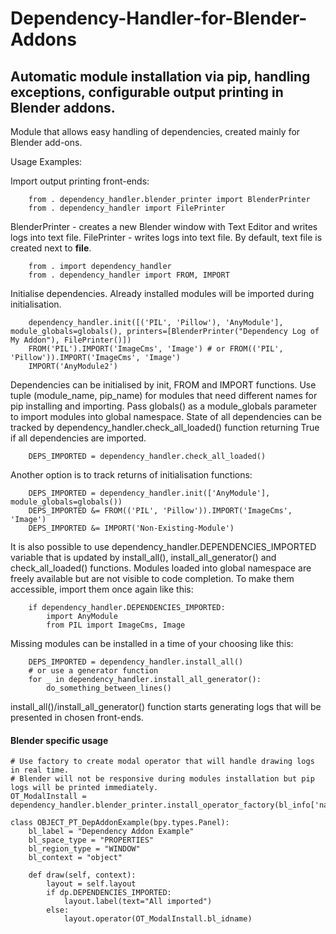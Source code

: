 # Dependency-Handler-for-Blender-Addons
## Automatic module installation via pip, handling exceptions, configurable output printing in Blender addons.

Module that allows easy handling of dependencies, created mainly for Blender add-ons.

Usage Examples:

Import output printing front-ends:
```
    from . dependency_handler.blender_printer import BlenderPrinter
    from . dependency_handler import FilePrinter
```
BlenderPrinter - creates a new Blender window with Text Editor and writes logs into text file.
FilePrinter - writes logs into text file. By default, text file is created next to __file__.
```
    from . import dependency_handler
    from . dependency_handler import FROM, IMPORT
```
Initialise dependencies. Already installed modules will be imported during initialisation.
```
    dependency_handler.init([('PIL', 'Pillow'), 'AnyModule'], module_globals=globals(), printers=[BlenderPrinter("Dependency Log of My Addon"), FilePrinter()])
    FROM('PIL').IMPORT('ImageCms', 'Image') # or FROM(('PIL', 'Pillow')).IMPORT('ImageCms', 'Image')
    IMPORT('AnyModule2')
```
Dependencies can be initialised by init, FROM and IMPORT functions. Use tuple (module_name, pip_name) for modules that need different names for pip installing and importing.
Pass globals() as a module_globals parameter to import modules into global namespace.
State of all dependencies can be tracked by dependency_handler.check_all_loaded() function returning True if all dependencies are imported.
```    
    DEPS_IMPORTED = dependency_handler.check_all_loaded()
```
Another option is to track returns of initialisation functions:
```
    DEPS_IMPORTED = dependency_handler.init(['AnyModule'], module_globals=globals())
    DEPS_IMPORTED &= FROM(('PIL', 'Pillow')).IMPORT('ImageCms', 'Image')
    DEPS_IMPORTED &= IMPORT('Non-Existing-Module')
```
It is also possible to use dependency_handler.DEPENDENCIES_IMPORTED variable that is updated by install_all(), install_all_generator() and check_all_loaded() functions.
Modules loaded into global namespace are freely available but are not visible to code completion.
To make them accessible, import them once again like this:
```
    if dependency_handler.DEPENDENCIES_IMPORTED:
        import AnyModule
        from PIL import ImageCms, Image
```
Missing modules can be installed in a time of your choosing like this:
```
    DEPS_IMPORTED = dependency_handler.install_all()
    # or use a generator function
    for _ in dependency_handler.install_all_generator():
        do_something_between_lines()
```
install_all()/install_all_generator() function starts generating logs that will be presented in chosen front-ends.

#### Blender specific usage
```
# Use factory to create modal operator that will handle drawing logs in real time.
# Blender will not be responsive during modules installation but pip logs will be printed immediately.
OT_ModalInstall = dependency_handler.blender_printer.install_operator_factory(bl_info['name'])

class OBJECT_PT_DepAddonExample(bpy.types.Panel):
    bl_label = "Dependency Addon Example"
    bl_space_type = "PROPERTIES"   
    bl_region_type = "WINDOW"
    bl_context = "object"

    def draw(self, context):
        layout = self.layout
        if dp.DEPENDENCIES_IMPORTED:
            layout.label(text="All imported")
        else:
            layout.operator(OT_ModalInstall.bl_idname)
```
